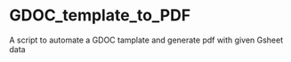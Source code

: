 # GDOC_template_to_PDF
A script to automate a GDOC tamplate and generate pdf with given Gsheet data
